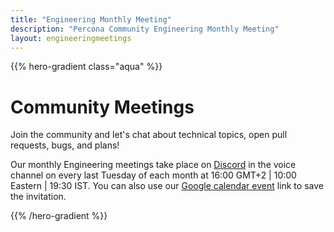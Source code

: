 ```yaml
---
title: "Engineering Monthly Meeting"
description: "Percona Community Engineering Monthly Meeting"
layout: engineeringmeetings
---
```


{{% hero-gradient class="aqua" %}}

# Community Meetings

Join the community and let's chat about technical topics, open pull requests, bugs, and plans!

Our monthly Engineering meetings take place on [Discord](http://per.co.na/discord) in the voice channel on every last Tuesday of each month at 16:00 GMT+2 | 10:00 Eastern | 19:30 IST. You can also use our [Google calendar event](https://calendar.google.com/event?action=TEMPLATE&tmeid=NXVpMGxhYW9vZzB1NjZpYmxxbjM1dGRoYmlfMjAyMTA1MjVUMTQwMDAwWiBjX3NsaG5uaTIxdm9wNnI2MWt0OGFpMjZsNjRnQGc&tmsrc=c_slhnni21vop6r61kt8ai26l64g%40group.calendar.google.com&scp=ALL) link to save the invitation.

{{% /hero-gradient %}}

